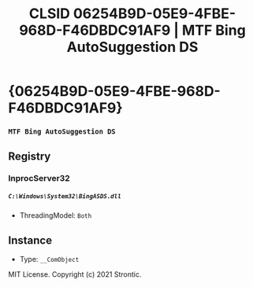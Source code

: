 ﻿---
title: "CLSID 06254B9D-05E9-4FBE-968D-F46DBDC91AF9 | MTF Bing AutoSuggestion DS"
excerpt: What is COM-Object CLSID 06254B9D-05E9-4FBE-968D-F46DBDC91AF9?
---

# {06254B9D-05E9-4FBE-968D-F46DBDC91AF9}

### `MTF Bing AutoSuggestion DS`

## Registry


### InprocServer32

##### `C:\Windows\System32\BingASDS.dll`
* ThreadingModel: `Both`

## Instance

* Type: `__ComObject`

MIT License. Copyright (c) 2021 Strontic.



